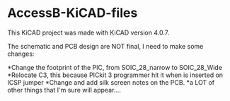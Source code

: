 # AccessB-KiCAD-files

This KiCAD project was made with KiCAD version 4.0.7.

The schematic and PCB design are NOT final, I need to make some changes:

*Change the footprint of the PIC, from SOIC_28_narrow to SOIC_28_Wide
*Relocate C3, this because PICkit 3 programmer hit it when is inserted on ICSP jumper
*Change and add silk screen notes on the PCB.
*a LOT of other things that I'm sure will appear....
